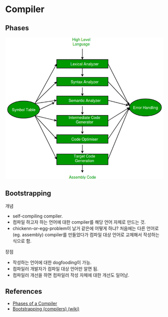 # Compiler

## Phases

![compiler-phases](./img/compiler-phases.jpg)

## Bootstrapping

개념

- self-compiling compiler.
- 컴파일 하고자 하는 언어에 대한 compiler를 해당 언어 자체로 만드는 것.
- chickenn-or-egg-problem이 날거 같은에 어떻게 하냐? 처음에는 다른 언어로 (eg. assembly) compiler를 만들었다가 컴파일 대상 언어로 교체해서 작성하는 식으로 함.

장점

- 작성하는 언어에 대한 dogfooding이 가능.
- 컴파일러 개발자가 컴파일 대상 언어만 알면 됨.
- 컴파일러 개선을 하면 컴파일러 작성 자체에 대한 개선도 일어남.

## References

- [Phases of a Compiler](https://www.geeksforgeeks.org/phases-of-a-compiler/)
- [Bootstrapping (compilers) (wiki)](https://en.wikipedia.org/wiki/Bootstrapping_(compilers))